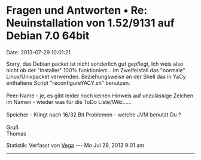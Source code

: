 Fragen und Antworten • Re: Neuinstallation von 1.52/9131 auf Debian 7.0 64bit
=============================================================================

Date: 2013-07-29 10:01:21

Sorry, das Debian packet ist nicht sonderlich gut gepflegt, Ich weis
also nicht ob der \"Installer\" 100% funktioniert\....Im Zweifelsfall
das \"normale\" Linux/Unixpacket verwenden. Beziehungsweise an der Shell
das in YaCy enthaltene Script \"reconfigureYACY.sh\" benutzen.\
\
Peer-Name - je, es gibt leider noch keinen Hinweis auf unzulässige
Zeichen im Namen - wieder was für die ToDo Liste/Wiki\...\...\
\
Speicher - Klingt nach 16/32 Bit Problemen - welche JVM benutzt Du ?\
\
Gruß\
Thomas

Statistik: Verfasst von
[Vega](http://forum.yacy-websuche.de/memberlist.php?mode=viewprofile&u=69)
--- Mo Jul 29, 2013 9:01 am

------------------------------------------------------------------------
